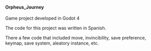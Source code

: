 #### Orpheus_Journey

Game project developed in Godot 4

The code for this project was written in Spanish.

There a few code that included move, invincibility, save preference, keymap, save system, aleatory instance, etc.
